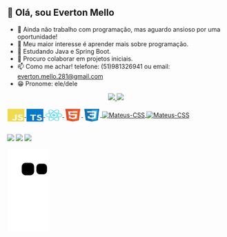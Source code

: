 ## 👋 Olá, sou Everton Mello

- 🔭 Ainda não trabalho com programação, mas aguardo ansioso por uma oportunidade!
- 👀 Meu maior interesse é aprender mais sobre programação.
- 🌱 Estudando Java e Spring Boot.
- 💞️ Procuro colaborar em projetos iniciais.
- 📫 Como me achar! telefone: (51)981326941 ou email: everton.mello.281@gmail.com
- 😁 Pronome: ele/dele

<div align="center">
  <a href="https://github.com/Tonzera10">
  <img height="180em" src="https://github-readme-stats.vercel.app/api?username=Tonzera10&show_icons=true&theme=dracula&include_all_commits=true&count_private=true"/>
  <img height="170em" src="https://github-readme-stats.vercel.app/api/top-langs/?username=Tonzera10&layout=compact&langs_count=7&theme=dracula"/>
</div>

  <div style="display: inline_block"><br>
  <img align="center" alt="Mateus-Js" height="30" width="40" src="https://raw.githubusercontent.com/devicons/devicon/master/icons/javascript/javascript-plain.svg">
  <img align="center" alt="Mateus-Ts" height="30" width="40" src="https://raw.githubusercontent.com/devicons/devicon/master/icons/typescript/typescript-plain.svg">
  <img align="center" alt="Mateus-React" height="30" width="40" src="https://raw.githubusercontent.com/devicons/devicon/master/icons/react/react-original.svg">
  <img align="center" alt="Mateus-HTML" height="30" width="40" src="https://raw.githubusercontent.com/devicons/devicon/master/icons/html5/html5-original.svg">
  <img align="center" alt="Mateus-CSS" height="30" width="40" src="https://raw.githubusercontent.com/devicons/devicon/master/icons/css3/css3-original.svg">
  <img align="center" alt="Mateus-CSS" height="30" width="40" <img src="https://cdn.jsdelivr.net/gh/devicons/devicon/icons/jest/jest-plain.svg">
  <img align="center" alt="Mateus-CSS" height="30" width="40" <img src="https://cdn.jsdelivr.net/gh/devicons/devicon/icons/nodejs/nodejs-plain-wordmark.svg">
</div>
  
 ##
  
  <div> 
  
  <a href="https://www.instagram.com/ton.mello10/" target="_blank"><img src="https://img.shields.io/badge/-Instagram-%23E4405F?style=for-the-badge&logo=instagram&logoColor=white" target="_blank"></a> 
  <a href = "mailto:everton.mello.281@gmail.com"><img src="https://img.shields.io/badge/-Gmail-%23333?style=for-the-badge&logo=gmail&logoColor=white" target="_blank"></a>
  <a href="https://www.linkedin.com/in/ton-mello/" target="_blank" target="_blank"><img src="https://img.shields.io/badge/-LinkedIn-%230077B5?style=for-the-badge&logo=linkedin&logoColor=white" target="_blank"></a> 
 
  ![Snake animation](https://github.com/Tonzera10/Tonzera10/blob/output/github-contribution-grid-snake.svg)
 
</div>
